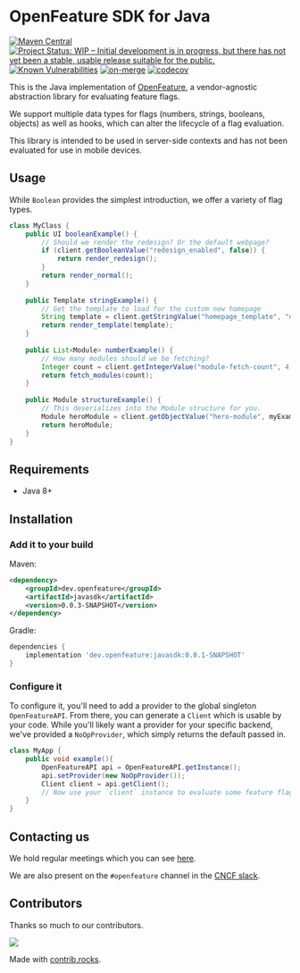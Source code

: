 # OpenFeature SDK for Java

[![Maven Central](https://maven-badges.herokuapp.com/maven-central/dev.openfeature/javasdk/badge.svg)](https://maven-badges.herokuapp.com/maven-central/dev.openfeature/javasdk)
[![Project Status: WIP – Initial development is in progress, but there has not yet been a stable, usable release suitable for the public.](https://www.repostatus.org/badges/latest/wip.svg)](https://www.repostatus.org/#wip)
[![Known Vulnerabilities](https://snyk.io/test/github/open-feature/java-sdk/badge.svg)](https://snyk.io/test/github/open-feature/java-sdk)
[![on-merge](https://github.com/open-feature/java-sdk/actions/workflows/merge.yml/badge.svg)](https://github.com/open-feature/java-sdk/actions/workflows/merge.yml)
[![codecov](https://codecov.io/gh/open-feature/java-sdk/branch/main/graph/badge.svg?token=XMS9L7PBY1)](https://codecov.io/gh/open-feature/java-sdk)


This is the Java implementation of [OpenFeature](https://openfeature.dev), a vendor-agnostic abstraction library for evaluating feature flags.

We support multiple data types for flags (numbers, strings, booleans, objects) as well as  hooks, which can alter the lifecycle of a flag evaluation.

This library is intended to be used in server-side contexts and has not been evaluated for use in mobile devices.

## Usage

While `Boolean` provides the simplest introduction, we offer a variety of flag types. 

```java
class MyClass {
    public UI booleanExample() {
        // Should we render the redesign? Or the default webpage? 
        if (client.getBooleanValue("redesign_enabled", false)) {
            return render_redesign();
        }
        return render_normal();
    }
    
    public Template stringExample() {
        // Get the template to load for the custom new homepage
        String template = client.getStringValue("homepage_template", "default-homepage.html")
        return render_template(template);
    }
    
    public List<Module> numberExample() {
        // How many modules should we be fetching?
        Integer count = client.getIntegerValue("module-fetch-count", 4);
        return fetch_modules(count);
    }
    
    public Module structureExample() {
        // This deserializes into the Module structure for you.
        Module heroModule = client.getObjectValue("hero-module", myExampleModule);
        return heroModule;
    }
}
```

## Requirements
- Java 8+

## Installation

### Add it to your build

Maven:
```xml
<dependency>
    <groupId>dev.openfeature</groupId>
    <artifactId>javasdk</artifactId>
    <version>0.0.3-SNAPSHOT</version>
</dependency>
```

Gradle:
```groovy
dependencies {
    implementation 'dev.openfeature:javasdk:0.0.1-SNAPSHOT'
}
```

### Configure it
To configure it, you'll need to add a provider to the global singleton `OpenFeatureAPI`. From there, you can generate a `Client` which is usable by your code. While you'll likely want a provider for your specific backend, we've provided a `NoOpProvider`, which simply returns the default passed in.
```java
class MyApp {
    public void example(){
        OpenFeatureAPI api = OpenFeatureAPI.getInstance();
        api.setProvider(new NoOpProvider());
        Client client = api.getClient();
        // Now use your `client` instance to evaluate some feature flags!
    }
}
```
## Contacting us
We hold regular meetings which you can see [here](https://github.com/open-feature/community/#meetings-and-events).

We are also present on the `#openfeature` channel in the [CNCF slack](https://slack.cncf.io/).

## Contributors

Thanks so much to our contributors.

<a href="https://github.com/open-feature/java-sdk/graphs/contributors">
  <img src="https://contrib.rocks/image?repo=open-feature/java-sdk" />
</a>

Made with [contrib.rocks](https://contrib.rocks).